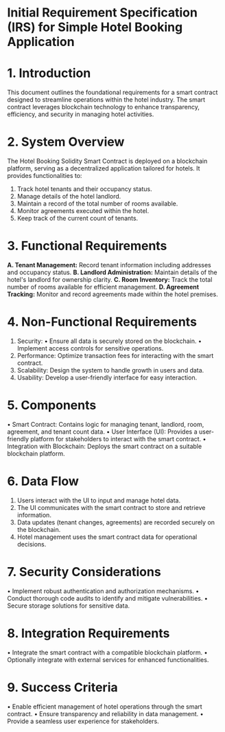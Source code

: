 # Initial Requirement Specification (IRS) for Simple Hotel Booking Application
# 1. Introduction
This document outlines the foundational requirements for a smart contract designed to streamline operations within the hotel industry. The smart contract leverages blockchain technology to enhance transparency, efficiency, and security in managing hotel activities.
# 2. System Overview
The Hotel Booking Solidity Smart Contract is deployed on a blockchain platform, serving as a decentralized application tailored for hotels. It provides functionalities to:
1.	Track hotel tenants and their occupancy status.
2.	Manage details of the hotel landlord.
3.	Maintain a record of the total number of rooms available.
4.	Monitor agreements executed within the hotel.
5.	Keep track of the current count of tenants.

# 3. Functional Requirements
**A.	Tenant Management:** Record tenant information including addresses and occupancy status.
**B.	Landlord Administration:** Maintain details of the hotel's landlord for ownership clarity.
**C.	Room Inventory:** Track the total number of rooms available for efficient management.
**D.	Agreement Tracking:** Monitor and record agreements made within the hotel premises.

# 4. Non-Functional Requirements
1.	Security:
•	Ensure all data is securely stored on the blockchain.
•	Implement access controls for sensitive operations.
2.	Performance:
Optimize transaction fees for interacting with the smart contract.
3.	Scalability:
Design the system to handle growth in users and data.
4.	Usability:
Develop a user-friendly interface for easy interaction.
# 5. Components
•	Smart Contract: Contains logic for managing tenant, landlord, room, agreement, and tenant count data.
•	User Interface (UI): Provides a user-friendly platform for stakeholders to interact with the smart contract.
•	Integration with Blockchain: Deploys the smart contract on a suitable blockchain platform.

# 6. Data Flow
1.	Users interact with the UI to input and manage hotel data.
2.	The UI communicates with the smart contract to store and retrieve information.
3.	Data updates (tenant changes, agreements) are recorded securely on the blockchain.
4.	Hotel management uses the smart contract data for operational decisions.
   
# 7. Security Considerations
•	Implement robust authentication and authorization mechanisms.
•	Conduct thorough code audits to identify and mitigate vulnerabilities.
•	Secure storage solutions for sensitive data.

# 8. Integration Requirements
•	Integrate the smart contract with a compatible blockchain platform.
•	Optionally integrate with external services for enhanced functionalities.

# 9. Success Criteria
•	Enable efficient management of hotel operations through the smart contract.
•	Ensure transparency and reliability in data management.
•	Provide a seamless user experience for stakeholders.
